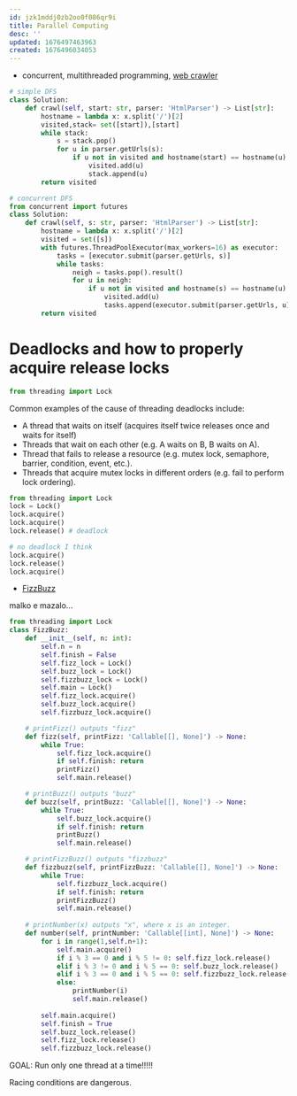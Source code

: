```yaml
---
id: jzk1mddj0zb2oo0f086qr9i
title: Parallel Computing
desc: ''
updated: 1676497463963
created: 1676496034053
---
```


- concurrent, multithreaded programming, [web crawler](https://leetcode.com/problems/web-crawler-multithreaded/)
```Python
# simple DFS
class Solution:
    def crawl(self, start: str, parser: 'HtmlParser') -> List[str]:
        hostname = lambda x: x.split('/')[2]
        visited,stack= set([start]),[start]
        while stack:
            s = stack.pop()
            for u in parser.getUrls(s):
                if u not in visited and hostname(start) == hostname(u):
                    visited.add(u)
                    stack.append(u)
        return visited

# concurrent DFS
from concurrent import futures
class Solution:
    def crawl(self, s: str, parser: 'HtmlParser') -> List[str]:
        hostname = lambda x: x.split('/')[2]
        visited = set([s])
        with futures.ThreadPoolExecutor(max_workers=16) as executor:
            tasks = [executor.submit(parser.getUrls, s)]
            while tasks:
                neigh = tasks.pop().result()
                for u in neigh:
                    if u not in visited and hostname(s) == hostname(u):
                        visited.add(u)
                        tasks.append(executor.submit(parser.getUrls, u))
        return visited
```

# Deadlocks and how to properly acquire release locks

```python
from threading import Lock
```

Common examples of the cause of threading deadlocks include:

- A thread that waits on itself (acquires itself twice releases once and waits for itself)
- Threads that wait on each other (e.g. A waits on B, B waits on A).
- Thread that fails to release a resource (e.g. mutex lock, semaphore, barrier, condition, event, etc.).
- Threads that acquire mutex locks in different orders (e.g. fail to perform lock ordering).


```python
from threading import Lock
lock = Lock()
lock.acquire()
lock.acquire()
lock.release() # deadlock

# no deadlock I think
lock.acquire()
lock.release() 
lock.acquire()

```


- [FizzBuzz](https://leetcode.com/problems/fizz-buzz-multithreaded/)

malko e mazalo...

```python
from threading import Lock
class FizzBuzz:
    def __init__(self, n: int):
        self.n = n
        self.finish = False
        self.fizz_lock = Lock()
        self.buzz_lock = Lock()
        self.fizzbuzz_lock = Lock()
        self.main = Lock()
        self.fizz_lock.acquire()
        self.buzz_lock.acquire()
        self.fizzbuzz_lock.acquire()

    # printFizz() outputs "fizz"
    def fizz(self, printFizz: 'Callable[[], None]') -> None:
        while True:
            self.fizz_lock.acquire()
            if self.finish: return
            printFizz()
            self.main.release()

    # printBuzz() outputs "buzz"
    def buzz(self, printBuzz: 'Callable[[], None]') -> None:
        while True:
            self.buzz_lock.acquire()
            if self.finish: return
            printBuzz()
            self.main.release()

    # printFizzBuzz() outputs "fizzbuzz"
    def fizzbuzz(self, printFizzBuzz: 'Callable[[], None]') -> None:
        while True:
            self.fizzbuzz_lock.acquire()
            if self.finish: return
            printFizzBuzz()
            self.main.release()
            
    # printNumber(x) outputs "x", where x is an integer.
    def number(self, printNumber: 'Callable[[int], None]') -> None:
        for i in range(1,self.n+1):
            self.main.acquire()
            if i % 3 == 0 and i % 5 != 0: self.fizz_lock.release()
            elif i % 3 != 0 and i % 5 == 0: self.buzz_lock.release()
            elif i % 3 == 0 and i % 5 == 0: self.fizzbuzz_lock.release()
            else:
                printNumber(i)
                self.main.release()
        
        self.main.acquire()
        self.finish = True
        self.buzz_lock.release()
        self.fizz_lock.release()
        self.fizzbuzz_lock.release()


```


GOAL: Run only one thread at a time!!!!!

Racing conditions are dangerous.